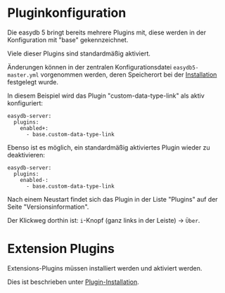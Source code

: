 # Pluginkonfiguration

Die easydb 5 bringt bereits mehrere Plugins mit, diese werden in der Konfiguration mit "base" gekennzeichnet.

Viele dieser Plugins sind standardmäßig aktiviert.

Änderungen können in der zentralen Konfigurationsdatei `easydb5-master.yml` vorgenommen werden, deren Speicherort bei der [Installation](/sysadmin/installation/installation.html#anpassungen) festgelegt wurde.

In diesem Beispiel wird das Plugin "custom-data-type-link" als aktiv konfiguriert:

~~~~
easydb-server:
  plugins:
    enabled+:
      - base.custom-data-type-link
~~~~

Ebenso ist es möglich, ein standardmäßig aktiviertes Plugin wieder zu deaktivieren:

~~~~
easydb-server:
  plugins:
    enabled-:
      - base.custom-data-type-link
~~~~

Nach einem Neustart findet sich das Plugin in der Liste "Plugins" auf der Seite "Versionsinformation".

Der Klickweg dorthin ist: `i`-Knopf (ganz links in der Leiste) -> `Über`.

# Extension Plugins

Extensions-Plugins müssen installiert werden und aktiviert werden.

Dies ist beschrieben unter [Plugin-Installation](/sysadmin/plugin/plugin.html).
